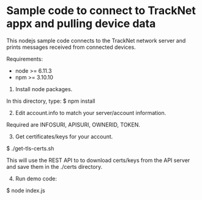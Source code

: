 Sample code to connect to TrackNet appx and pulling device data
===============================================================

This nodejs sample code connects to the TrackNet network server
and prints messages received from connected devices.

Requirements:
- node >= 6.11.3
- npm  >= 3.10.10


1) Install node packages.

In this directory, type:
$ npm install


2) Edit account.info to match your server/account information.

Required are INFOSURI, APISURI, OWNERID, TOKEN.


3) Get certificates/keys for your account. 

$ ./get-tls-certs.sh

This will use the REST API to to download certs/keys from the API server
and save them in the ./certs directory.

4) Run demo code:

$ node index.js



